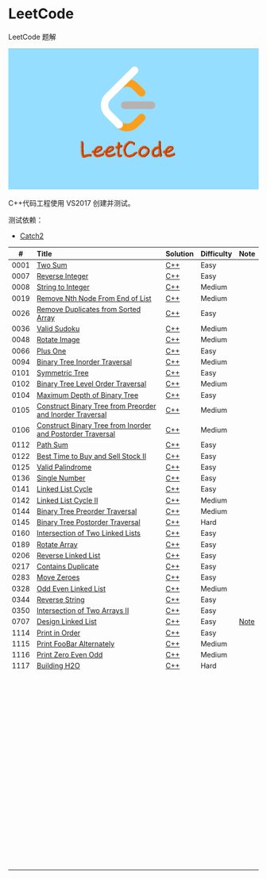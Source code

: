 # LeetCode
LeetCode 题解

![LeetCode](https://github.com/CPythoner/LeetCode/blob/master/cover.png?raw=true)



C++代码工程使用 VS2017 创建并测试。



测试依赖：

- [Catch2](https://github.com/catchorg/Catch2)



|  #   | Title                                                        | Solution                                                     | Difficulty | Note                                                         |
| :--: | :----------------------------------------------------------- | :----------------------------------------------------------- | :--------- | ------------------------------------------------------------ |
| 0001 | [Two Sum](https://leetcode.com/problems/two-sum/)            | [C++](https://github.com/CPythoner/LeetCode/blob/master/0001.%20Two%20Sum/0001.%20Two%20Sum.h) | Easy       |                                                              |
| 0007 | [Reverse Integer](https://leetcode.com/problems/reverse-integer/) | [C++](https://github.com/CPythoner/LeetCode/blob/master/0007.%20Reverse%20Integer/0007.%20Reverse%20Integer.h) | Easy       |                                                              |
| 0008 | [String to Integer](<https://leetcode.com/problems/string-to-integer-atoi/>) | [C++](https://github.com/CPythoner/LeetCode/blob/master/0007.%20Reverse%20Integer/0007.%20Reverse%20Integer.h) | Medium     |                                                              |
| 0019 | [Remove Nth Node From End of List](https://leetcode.com/problems/remove-nth-node-from-end-of-list/) | [C++](https://github.com/CPythoner/LeetCode/blob/master/0019.%20Remove%20Nth%20Node%20From%20End%20of%20List/0019.%20Remove%20Nth%20Node%20From%20End%20of%20List.h) | Medium     |                                                              |
| 0026 | [Remove Duplicates from Sorted Array](https://leetcode.com/problems/remove-duplicates-from-sorted-array/) | [C++](https://github.com/CPythoner/LeetCode/blob/master/0026.%20Remove%20Duplicates%20from%20Sorted%20Array/0026.%20Remove%20Duplicates%20from%20Sorted%20Array.h) | Easy       |                                                              |
| 0036 | [Valid Sudoku](https://leetcode.com/problems/valid-sudoku/)  | [C++](https://github.com/CPythoner/LeetCode/blob/master/0036.%20Valid%20Sudoku/0036.%20Valid%20Sudoku.h) | Medium     |                                                              |
| 0048 | [Rotate Image](https://leetcode.com/problems/rotate-image/)  | [C++](https://github.com/CPythoner/LeetCode/tree/master/0048.%20Rotate%20Image) | Medium     |                                                              |
| 0066 | [Plus One](https://leetcode.com/problems/plus-one/)          | [C++](https://github.com/CPythoner/LeetCode/blob/master/0066.%20Plus%20One/0066.%20Plus%20One.h) | Easy       |                                                              |
| 0094 | [Binary Tree Inorder Traversal](https://leetcode.com/problems/binary-tree-inorder-traversal/) | [C++](https://github.com/CPythoner/LeetCode/blob/master/0094.%20Binary%20Tree%20Inorder%20Traversal/0094.%20Binary%20Tree%20Inorder%20Traversal.h) | Medium     |                                                              |
| 0101 | [Symmetric Tree](https://leetcode.com/problems/symmetric-tree/) | [C++](https://github.com/CPythoner/LeetCode/blob/master/0101.%20Symmetric%20Tree/0101.%20Symmetric%20Tree.h) | Easy       |                                                              |
| 0102 | [Binary Tree Level Order Traversal](https://leetcode.com/problems/binary-tree-level-order-traversal/) | [C++](https://github.com/CPythoner/LeetCode/blob/master/0102.%20Binary%20Tree%20Level%20Order%20Traversal/0102.%20Binary%20Tree%20Level%20Order%20Traversal.h) | Medium     |                                                              |
| 0104 | [Maximum Depth of Binary Tree](https://leetcode.com/problems/maximum-depth-of-binary-tree/) | [C++](https://github.com/CPythoner/LeetCode/blob/master/0104.%20Maximum%20Depth%20of%20Binary%20Tree/0104.%20Maximum%20Depth%20of%20Binary%20Tree.h) | Easy       |                                                              |
| 0105 | [Construct Binary Tree from Preorder and Inorder Traversal](https://leetcode.com/problems/construct-binary-tree-from-preorder-and-inorder-traversal/) | [C++](https://github.com/CPythoner/LeetCode/blob/master/0105.%20Construct%20Binary%20Tree%20from%20Preorder%20and%20Inorder%20Traversal/0105.%20Construct%20Binary%20Tree%20from%20Preorder%20and%20Inorder%20Traversal.h) | Medium     |                                                              |
| 0106 | [Construct Binary Tree from Inorder and Postorder Traversal](https://leetcode.com/problems/construct-binary-tree-from-inorder-and-postorder-traversal/) | [C++](https://github.com/CPythoner/LeetCode/blob/master/0106.%20Construct%20Binary%20Tree%20from%20Inorder%20and%20Postorder%20Traversal/0106.%20Construct%20Binary%20Tree%20from%20Inorder%20and%20Postorder%20Traversal.h) | Medium     |                                                              |
| 0112 | [Path Sum](https://leetcode.com/problems/path-sum/)          | [C++](https://github.com/CPythoner/LeetCode/blob/master/0112.%20Path%20Sum/0112.%20Path%20Sum.h) | Easy       |                                                              |
| 0122 | [Best Time to Buy and Sell Stock II](https://leetcode.com/problems/best-time-to-buy-and-sell-stock-ii/) | [C++](https://github.com/CPythoner/LeetCode/blob/master/0122.%20Best%20Time%20to%20Buy%20and%20Sell%20Stock%20II/0122.%20Best%20Time%20to%20Buy%20and%20Sell%20Stock%20II.h) | Easy       |                                                              |
| 0125 | [Valid Palindrome](https://leetcode.com/problems/valid-palindrome/) | [C++](https://github.com/CPythoner/LeetCode/blob/master/0125.%20Valid%20Palindrome/0125.%20Valid%20Palindrome.h) | Easy       |                                                              |
| 0136 | [Single Number](https://leetcode.com/problems/single-number/) | [C++](https://github.com/CPythoner/LeetCode/blob/master/0136.%20Single%20Number/0136.%20Single%20Number.h) | Easy       |                                                              |
| 0141 | [Linked List Cycle](https://leetcode.com/problems/linked-list-cycle/) | [C++](https://github.com/CPythoner/LeetCode/blob/master/0141.%20Linked%20List%20Cycle/0141.%20Linked%20List%20Cycle.h) | Easy       |                                                              |
| 0142 | [Linked List Cycle II](https://leetcode.com/problems/linked-list-cycle-ii/) | [C++](https://github.com/CPythoner/LeetCode/blob/master/0142.%20Linked%20List%20Cycle%20II/0142.%20Linked%20List%20Cycle%20II.h) | Medium     |                                                              |
| 0144 | [Binary Tree Preorder Traversal](https://leetcode.com/problems/binary-tree-preorder-traversal/) | [C++](https://github.com/CPythoner/LeetCode/blob/master/0144.%20Binary%20Tree%20Preorder%20Traversal/0144.%20Binary%20Tree%20Preorder%20Traversal.h) | Medium     |                                                              |
| 0145 | [Binary Tree Postorder Traversal](https://leetcode.com/problems/binary-tree-postorder-traversal/) | [C++](https://github.com/CPythoner/LeetCode/blob/master/0145.%20Binary%20Tree%20Postorder%20Traversal/0145.%20Binary%20Tree%20Postorder%20Traversal.h) | Hard       |                                                              |
| 0160 | [Intersection of Two Linked Lists](https://leetcode.com/problems/intersection-of-two-linked-lists/) | [C++](https://github.com/CPythoner/LeetCode/blob/master/0160.%20Intersection%20of%20Two%20Linked%20Lists/0160.%20Intersection%20of%20Two%20Linked%20Lists.h) | Easy       |                                                              |
| 0189 | [Rotate Array](https://leetcode.com/problems/rotate-array/)  | [C++](https://github.com/CPythoner/LeetCode/blob/master/0189.%20Rotate%20Array/0189.%20Rotate%20Array.h) | Easy       |                                                              |
| 0206 | [Reverse Linked List](https://leetcode.com/problems/reverse-linked-list/) | [C++](https://github.com/CPythoner/LeetCode/blob/master/0206.%20Reverse%20Linked%20List/0206.%20Reverse%20Linked%20List.h) | Easy       |                                                              |
| 0217 | [Contains Duplicate](https://leetcode.com/problems/contains-duplicate/) | [C++](https://github.com/CPythoner/LeetCode/blob/master/0217.%20Contains%20Duplicate/0217.%20Contains%20Duplicate.h) | Easy       |                                                              |
| 0283 | [Move Zeroes](https://leetcode.com/problems/move-zeroes/)    | [C++](https://github.com/CPythoner/LeetCode/blob/master/0283.%20Move%20Zeroes/0283.%20Move%20Zeroes.h) | Easy       |                                                              |
| 0328 | [Odd Even Linked List](<https://leetcode.com/problems/odd-even-linked-list/>) | [C++](https://github.com/CPythoner/LeetCode/blob/master/0328.%20Odd%20Even%20Linked%20List/0328.%20Odd%20Even%20Linked%20List.h) | Medium     |                                                              |
| 0344 | [Reverse String](https://leetcode.com/problems/reverse-string/) | [C++](https://github.com/CPythoner/LeetCode/blob/master/0344.%20Reverse%20String/0344.%20Reverse%20String.h) | Easy       |                                                              |
| 0350 | [Intersection of Two Arrays II](https://leetcode.com/problems/intersection-of-two-arrays-ii/) | [C++](https://github.com/CPythoner/LeetCode/blob/master/0350.%20Intersection%20of%20Two%20Arrays%20II/0350.%20Intersection%20of%20Two%20Arrays%20II.h) | Easy       |                                                              |
| 0707 | [Design Linked List](https://leetcode.com/problems/design-linked-list/) | [C++](https://github.com/CPythoner/LeetCode/blob/master/0707.%20Design%20Linked%20List/0707.%20Design%20Linked%20List.h) | Easy       | [Note](https://github.com/CPythoner/LeetCode/tree/master/0707.%20Design%20Linked%20List/note) |
| 1114 | [Print in Order](https://leetcode.com/problems/print-in-order/) | [C++](https://github.com/CPythoner/LeetCode/blob/master/1114.%20Print%20in%20Order/1114.%20Print%20in%20Order.h) | Easy       |                                                              |
| 1115 | [Print FooBar Alternately](https://leetcode-cn.com/problems/print-foobar-alternately) | [C++](https://github.com/CPythoner/LeetCode/blob/master/1115.%20Print%20FooBar%20Alternately/1115.%20Print%20FooBar%20Alternately.h) | Medium     |                                                              |
| 1116 | [Print Zero Even Odd](https://leetcode.com/problems/print-zero-even-odd/) | [C++](https://github.com/CPythoner/LeetCode/blob/master/1116.%20Print%20Zero%20Even%20Odd/1116.%20Print%20Zero%20Even%20Odd.h) | Medium     |                                                              |
| 1117 | [Building H2O](https://leetcode.com/problems/building-h2o/)  | [C++](https://github.com/CPythoner/LeetCode/blob/master/1117.%20Building%20H2O/1117.%20Building%20H2O.h?1564579372144) | Hard       |                                                              |
|      |                                                              |                                                              |            |                                                              |
|      |                                                              |                                                              |            |                                                              |
|      |                                                              |                                                              |            |                                                              |
|      |                                                              |                                                              |            |                                                              |
|      |                                                              |                                                              |            |                                                              |
|      |                                                              |                                                              |            |                                                              |
|      |                                                              |                                                              |            |                                                              |
|      |                                                              |                                                              |            |                                                              |
|      |                                                              |                                                              |            |                                                              |
|      |                                                              |                                                              |            |                                                              |
|      |                                                              |                                                              |            |                                                              |
|      |                                                              |                                                              |            |                                                              |
|      |                                                              |                                                              |            |                                                              |
|      |                                                              |                                                              |            |                                                              |
|      |                                                              |                                                              |            |                                                              |
|      |                                                              |                                                              |            |                                                              |
|      |                                                              |                                                              |            |                                                              |
|      |                                                              |                                                              |            |                                                              |
|      |                                                              |                                                              |            |                                                              |
|      |                                                              |                                                              |            |                                                              |
|      |                                                              |                                                              |            |                                                              |
|      |                                                              |                                                              |            |                                                              |
|      |                                                              |                                                              |            |                                                              |
|      |                                                              |                                                              |            |                                                              |
|      |                                                              |                                                              |            |                                                              |
|      |                                                              |                                                              |            |                                                              |
|      |                                                              |                                                              |            |                                                              |
|      |                                                              |                                                              |            |                                                              |
|      |                                                              |                                                              |            |                                                              |
|      |                                                              |                                                              |            |                                                              |
|      |                                                              |                                                              |            |                                                              |
|      |                                                              |                                                              |            |                                                              |
|      |                                                              |                                                              |            |                                                              |
|      |                                                              |                                                              |            |                                                              |
|      |                                                              |                                                              |            |                                                              |
|      |                                                              |                                                              |            |                                                              |
|      |                                                              |                                                              |            |                                                              |
|      |                                                              |                                                              |            |                                                              |
|      |                                                              |                                                              |            |                                                              |
|      |                                                              |                                                              |            |                                                              |
|      |                                                              |                                                              |            |                                                              |
|      |                                                              |                                                              |            |                                                              |
|      |                                                              |                                                              |            |                                                              |
|      |                                                              |                                                              |            |                                                              |
|      |                                                              |                                                              |            |                                                              |
|      |                                                              |                                                              |            |                                                              |
|      |                                                              |                                                              |            |                                                              |
|      |                                                              |                                                              |            |                                                              |
|      |                                                              |                                                              |            |                                                              |
|      |                                                              |                                                              |            |                                                              |
|      |                                                              |                                                              |            |                                                              |
|      |                                                              |                                                              |            |                                                              |
|      |                                                              |                                                              |            |                                                              |
|      |                                                              |                                                              |            |                                                              |
|      |                                                              |                                                              |            |                                                              |
|      |                                                              |                                                              |            |                                                              |
|      |                                                              |                                                              |            |                                                              |
|      |                                                              |                                                              |            |                                                              |
|      |                                                              |                                                              |            |                                                              |
|      |                                                              |                                                              |            |                                                              |
|      |                                                              |                                                              |            |                                                              |
|      |                                                              |                                                              |            |                                                              |
|      |                                                              |                                                              |            |                                                              |
|      |                                                              |                                                              |            |                                                              |
|      |                                                              |                                                              |            |                                                              |
|      |                                                              |                                                              |            |                                                              |
|      |                                                              |                                                              |            |                                                              |
|      |                                                              |                                                              |            |                                                              |
|      |                                                              |                                                              |            |                                                              |
|      |                                                              |                                                              |            |                                                              |
|      |                                                              |                                                              |            |                                                              |
|      |                                                              |                                                              |            |                                                              |
|      |                                                              |                                                              |            |                                                              |
|      |                                                              |                                                              |            |                                                              |
|      |                                                              |                                                              |            |                                                              |
|      |                                                              |                                                              |            |                                                              |

